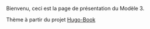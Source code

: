 
Bienvenu, ceci est la page de présentation du Modèle 3.

Thème à partir du projet [Hugo-Book](https://github.com/alex-shpak/hugo-book)

